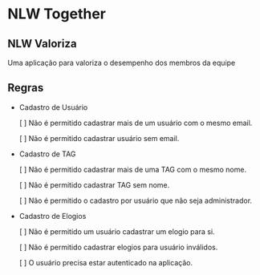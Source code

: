 # NLW Together

## NLW Valoriza

Uma aplicação para valoriza o desempenho dos membros da equipe

## Regras

- Cadastro de Usuário

  [ ] Não é permitido cadastrar mais de um usuário com o mesmo email.

  [ ] Não é permitido cadastrar usuário sem email.

- Cadastro de TAG

  [ ] Não é permitido cadastrar mais de uma TAG com o mesmo nome.

  [ ] Não é permitido cadastrar TAG sem nome.

  [ ] Não é permitido o cadastro por usuário que não seja administrador.

- Cadastro de Elogios

  [ ] Não é permitido um usuário cadastrar um elogio para si.

  [ ] Não é permitido cadastrar elogios para usuário inválidos.

  [ ] O usuário precisa estar autenticado na aplicação.
